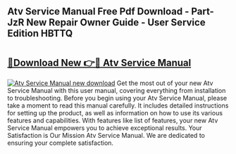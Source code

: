 ## Atv Service Manual Free Pdf Download - Part-JzR New Repair Owner Guide - User Service Edition HBTTQ

# <h2><a href="http://bc6672.oget.top/?id=Atv+Service+Manual">🔗Download New 👉🔴 Atv Service Manual</a></h2>

[![Atv Service Manual new download](https://i.imgur.com/5g1atiW.png)](http://bc6672.oget.top/?id=Atv+Service+Manual)
Get the most out of your new Atv Service Manual with this user manual, covering everything from installation to troubleshooting. Before you begin using your Atv Service Manual, please take a moment to read this manual carefully. It includes detailed instructions for setting up the product, as well as information on how to use its various features and capabilities. With features like list of features, your new Atv Service Manual empowers you to achieve exceptional results. Your Satisfaction is Our Mission Atv Service Manual. We are dedicated to ensuring your complete satisfaction.
